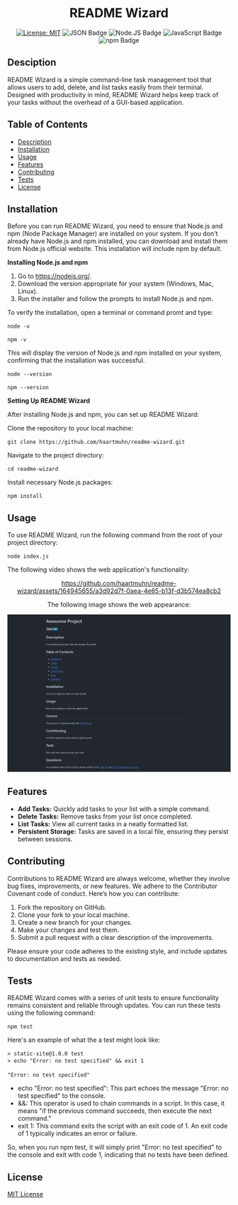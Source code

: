 <div align="center">

# README Wizard

[![License: MIT](https://img.shields.io/badge/License-MIT-darkgreen.svg)](https://opensource.org/licenses/MIT)
![JSON Badge](https://img.shields.io/badge/JSON-E34F26?logo=json&logoColor=fff&style=flat)
![Node.JS Badge](https://img.shields.io/badge/Node.js-1572B6?logo=node.js&logoColor=fff&style=flat)
 ![JavaScript Badge](https://img.shields.io/badge/JavaScript-F7DF1E?logo=javascript&logoColor=000&style=flat)
 ![npm Badge](https://img.shields.io/badge/npm-A020F0?logo=npm&logoColor=fff&style=flat)

</div>

## Desciption 

README Wizard is a simple command-line task management tool that allows users to add, delete, and list tasks easily from their terminal. Designed with productivity in mind, README Wizard helps keep track of your tasks without the overhead of a GUI-based application.

## Table of Contents

- [Description](#description)
- [Installation](#installation)
- [Usage](#usage)
- [Features](#features)
- [Contributing](#contributing)
- [Tests](#tests)
- [License](#license)


## Installation

Before you can run README Wizard, you need to ensure that Node.js and npm (Node Package Manager) are installed on your system. If you don't already have Node.js and npm installed, you can download and install them from Node.js official website. This installation will include npm by default.

<b>Installing Node.js and npm</b>
1.  Go to https://nodejs.org/.
2.  Download the version appropriate for your system (Windows, Mac, Linux).
3.  Run the installer and follow the prompts to install Node.js and npm.

To verify the installation, open a terminal or command promt and type: 

```
node -v
```

```
npm -v
```

This will display the version of Node.js and npm installed on your system, confirming that the installation was successful.

```
node --version
```

```
npm --version
```
<b>Setting Up README Wizard</b>

After installing Node.js and npm, you can set up README Wizard:


Clone the repository to your local machine: 
```
git clone https://github.com/haartmuhn/readme-wizard.git
```

Navigate to the project directory:
```
cd readme-wizard
```

Install necessary Node.js packages:

```
npm install
```

## Usage

To use README Wizard, run the following command from the root of your project directory:

```
node index.js
```

The following video shows the web application's functionality: 

<div align="center">

https://github.com/haartmuhn/readme-wizard/assets/164945655/a3d92d7f-0aea-4e65-b13f-d3b574ea8cb2


The following image shows the web appearance:

![alt text](./screenshot.png)

</div>

## Features

- <b>Add Tasks:</b> Quickly add tasks to your list with a simple command.
- <b>Delete Tasks:</b> Remove tasks from your list once completed.
- <b>List Tasks:</b> View all current tasks in a neatly formatted list.
- <b>Persistent Storage:</b> Tasks are saved in a local file, ensuring they persist between sessions.

## Contributing

Contributions to README Wizard are always welcome, whether they involve bug fixes, improvements, or new features. We adhere to the Contributor Covenant code of conduct. Here’s how you can contribute:

1.  Fork the repository on GitHub.
2.  Clone your fork to your local machine.
3.  Create a new branch for your changes.
4.  Make your changes and test them.
5.  Submit a pull request with a clear description of the improvements.

Please ensure your code adheres to the existing style, and include updates to documentation and tests as needed.

## Tests

README Wizard comes with a series of unit tests to ensure functionality remains consistent and reliable through updates. You can run these tests using the following command:

```
npm test
```

Here's an example of what the a test might look like: 

```
> static-site@1.0.0 test
> echo "Error: no test specified" && exit 1

"Error: no test specified"
```
- echo "Error: no test specified": This part echoes the message "Error: no test specified" to the console.
- &&: This operator is used to chain commands in a script. In this case, it means "if the previous command succeeds, then execute the next command."
- exit 1: This command exits the script with an exit code of 1. An exit code of 1 typically indicates an error or failure.

So, when you run npm test, it will simply print "Error: no test specified" to the console and exit with code 1, indicating that no tests have been defined. 

## License 

[MIT License](https://opensource.org/licenses/MIT)